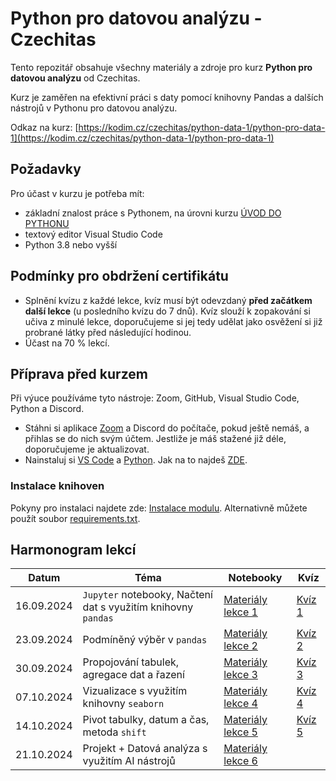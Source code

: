 # Python pro datovou analýzu - Czechitas

Tento repozitář obsahuje všechny materiály a zdroje pro kurz **Python pro datovou analýzu** od Czechitas. 

Kurz je zaměřen na efektivní práci s daty pomocí knihovny Pandas a dalších nástrojů v Pythonu pro datovou analýzu.

Odkaz na kurz: [https://kodim.cz/czechitas/python-data-1/python-pro-data-1](https://kodim.cz/czechitas/python-data-1/python-pro-data-1)

## Požadavky
Pro účast v kurzu je potřeba mít:
- základní znalost práce s Pythonem, na úrovni kurzu [ÚVOD DO PYTHONU](https://www.czechitas.cz/kurzy/uvod-do-pythonu)
- textový editor Visual Studio Code
- Python 3.8 nebo vyšší

## Podmínky pro obdržení certifikátu
- Splnění kvízu z každé lekce, kvíz musí být odevzdaný **před začátkem další lekce** (u posledního kvízu do 7 dnů). Kvíz slouží k zopakování si učiva z minulé lekce, doporučujeme si jej tedy udělat jako osvěžení si již probrané látky před následující hodinou.
- Účast na 70 % lekcí.


## Příprava před kurzem

Při výuce používáme tyto nástroje: Zoom, GitHub, Visual Studio Code, Python a Discord.

- Stáhni si aplikace [Zoom](https://zoom.us/download) a Discord do počítače, pokud ještě nemáš, a přihlas se do nich svým účtem. Jestliže je máš stažené již déle, doporučujeme je aktualizovat.
- Nainstaluj si [VS Code](https://code.visualstudio.com/download) a [Python](https://marketplace.visualstudio.com/items?itemName=ms-python.python). Jak na to najdeš [ZDE](https://kodim.cz/programovani/uvod-do-progr-1/priprava/jazyky-nastroje/instalace-python).

### Instalace knihoven
Pokyny pro instalaci najdete zde: [Instalace modulu](https://kodim.cz/analyza-dat/python-data-1/python-pro-data-1/instalace/instalace-modulu). Alternativně můžete použít soubor [requirements.txt](requirements.txt). 

## Harmonogram lekcí

| Datum       | Téma                                                      | Notebooky                          | Kvíz
|-------------|-----------------------------------------------------------|---------------------------------------------|---------------------------------------------|
| 16.09.2024  | `Jupyter` notebooky, Načtení dat s využitím knihovny `pandas` | [Materiály lekce 1](notebooks/lekce-01) | [Kvíz 1](https://forms.gle/pHZWRYnKx8w6WwUz8) |
| 23.09.2024  | Podmíněný výběr v `pandas`                                    | [Materiály lekce 2](notebooks/lekce-02) | [Kvíz 2](https://forms.gle/3XVoLEh8mqv4D8nf7) |
| 30.09.2024  | Propojování tabulek, agregace dat a řazení                    | [Materiály lekce 3](notebooks/lekce-03) | [Kvíz 3](https://forms.gle/MS2GiLKwzsDz1pQB7) |
| 07.10.2024  | Vizualizace s využitím knihovny `seaborn`                     | [Materiály lekce 4](notebooks/lekce-04) | [Kvíz 4](https://forms.gle/4iKFi3D519DSxYNg6)|
| 14.10.2024  | Pivot tabulky, datum a čas, metoda `shift`                    | [Materiály lekce 5](notebooks/lekce-05) | [Kvíz 5](https://forms.gle/F6w6g41Zwir3gNwT9)|
| 21.10.2024  | Projekt + Datová analýza s využitím AI nástrojů               | [Materiály lekce 6](notebooks/lekce-06) | |
